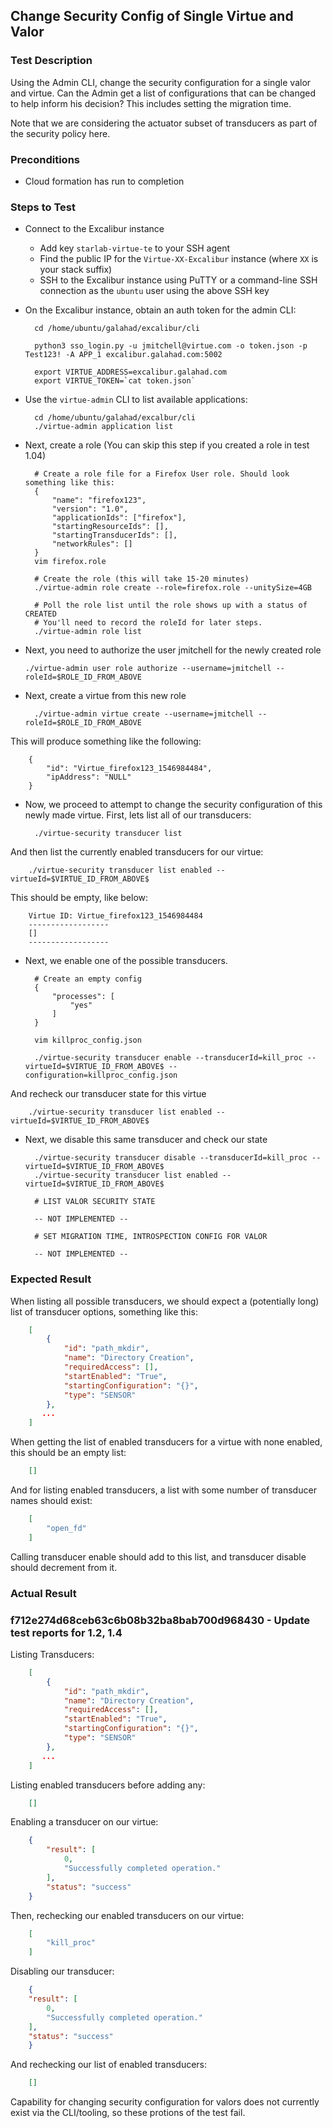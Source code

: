 ## Change Security Config of Single Virtue and Valor

### Test Description

 Using the Admin CLI, change the security configuration for a single valor and virtue. Can the Admin get a list of configurations that can be changed to help inform his decision? This includes setting the migration time.

 Note that we are considering the actuator subset of transducers as part of the security policy here.

### Preconditions

- Cloud formation has run to completion

### Steps to Test

- Connect to the Excalibur instance
    - Add key `starlab-virtue-te` to your SSH agent
    - Find the public IP for the `Virtue-XX-Excalibur` instance (where `XX` is your stack suffix)
    - SSH to the Excalibur instance using PuTTY or a command-line SSH connection as the `ubuntu` user using the above SSH key

- On the Excalibur instance, obtain an auth token for the admin CLI:

        cd /home/ubuntu/galahad/excalibur/cli

        python3 sso_login.py -u jmitchell@virtue.com -o token.json -p Test123! -A APP_1 excalibur.galahad.com:5002

        export VIRTUE_ADDRESS=excalibur.galahad.com
        export VIRTUE_TOKEN=`cat token.json`

- Use the `virtue-admin` CLI to list available applications:

        cd /home/ubuntu/galahad/excalbur/cli
        ./virtue-admin application list

- Next, create a role (You can skip this step if you created a role in test 1.04)

		# Create a role file for a Firefox User role. Should look something like this:
		{
			"name": "firefox123",
			"version": "1.0",
			"applicationIds": ["firefox"],
			"startingResourceIds": [],
			"startingTransducerIds": [],
			"networkRules": []
		}
        vim firefox.role

        # Create the role (this will take 15-20 minutes)
        ./virtue-admin role create --role=firefox.role --unitySize=4GB

        # Poll the role list until the role shows up with a status of CREATED
        # You'll need to record the roleId for later steps.
        ./virtue-admin role list
	
- Next, you need to authorize the user jmitchell for the newly created role

	`./virtue-admin user role authorize --username=jmitchell --roleId=$ROLE_ID_FROM_ABOVE`


- Next, create a virtue from this new role

		./virtue-admin virtue create --username=jmitchell --roleId=$ROLE_ID_FROM_ABOVE

This will produce something like the following:

		{
		    "id": "Virtue_firefox123_1546984484",
		    "ipAddress": "NULL"
		}


- Now, we proceed to attempt to change the security configuration of this newly made virtue.  First, lets list all of our transducers:

		./virtue-security transducer list

And then list the currently enabled transducers for our virtue:

		./virtue-security transducer list enabled --virtueId=$VIRTUE_ID_FROM_ABOVE$

This should be empty, like below:

		Virtue ID: Virtue_firefox123_1546984484
		------------------
		[]
		------------------

- Next, we enable one of the possible transducers.

		# Create an empty config
		{
			"processes": [
				"yes"
			]
		}

		vim killproc_config.json

		./virtue-security transducer enable --transducerId=kill_proc --virtueId=$VIRTUE_ID_FROM_ABOVE$ --configuration=killproc_config.json

And recheck our transducer state for this virtue

		./virtue-security transducer list enabled --virtueId=$VIRTUE_ID_FROM_ABOVE$

- Next, we disable this same transducer and check our state

		./virtue-security transducer disable --transducerId=kill_proc --virtueId=$VIRTUE_ID_FROM_ABOVE$
		./virtue-security transducer list enabled --virtueId=$VIRTUE_ID_FROM_ABOVE$

        # LIST VALOR SECURITY STATE

        -- NOT IMPLEMENTED --

        # SET MIGRATION TIME, INTROSPECTION CONFIG FOR VALOR

        -- NOT IMPLEMENTED --



### Expected Result

When listing all possible transducers, we should expect a (potentially long) list of transducer options, something like this:

```json
	[
	    {
	        "id": "path_mkdir",
	        "name": "Directory Creation",
	        "requiredAccess": [],
	        "startEnabled": "True",
	        "startingConfiguration": "{}",
	        "type": "SENSOR"
	    },
	   ...
	]
```

When getting the list of enabled transducers for a virtue with none enabled, this should be an empty list:

```json
	[]
```

And for listing enabled transducers, a list with some number of transducer names should exist:

```json
	[
    	"open_fd"
	]
```


Calling transducer enable should add to this list, and transducer disable should decrement from it.

### Actual Result

### f712e274d68ceb63c6b08b32ba8bab700d968430 - Update test reports for 1.2, 1.4

Listing Transducers:

```json
	[
	    {
	        "id": "path_mkdir",
	        "name": "Directory Creation",
	        "requiredAccess": [],
	        "startEnabled": "True",
	        "startingConfiguration": "{}",
	        "type": "SENSOR"
	    },
	   ...
	]
```

Listing enabled transducers before adding any:

```json
	[]
```

Enabling a transducer on our virtue:

```json
	{
	    "result": [
	        0,
	        "Successfully completed operation."
	    ],
	    "status": "success"
	}
```

Then, rechecking our enabled transducers on our virtue:

```json
	[
    	"kill_proc"
	]
```

Disabling our transducer:

```json
	{
    "result": [
        0,
        "Successfully completed operation."
    ],
    "status": "success"
	}
```

And rechecking our list of enabled transducers:

```json
	[]
```

Capability for changing security configuration for valors does not currently exist via the CLI/tooling, so these protions of the test fail.

